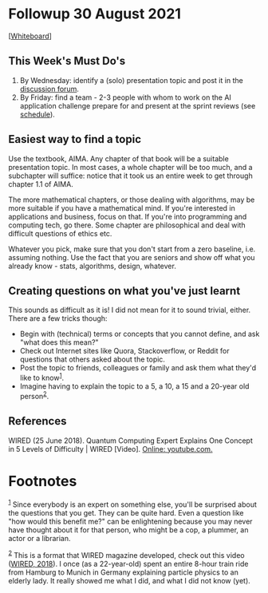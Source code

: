 
# Followup 30 August 2021

[[Whiteboard](https://drive.google.com/drive/folders/1J9WtDXQNT8DQiPT9G5Gx0TEiBr8SeC3F?usp=sharing)]


## This Week's Must Do's

1.  By Wednesday: identify a (solo) presentation topic and post it
    in the [discussion forum](https://github.com/birkenkrahe/ai482/discussions/4).
2.  By Friday: find a team - 2-3 people with whom to work on the AI
    application challenge prepare for and present at the sprint
    reviews (see [schedule](https://github.com/birkenkrahe/ai482/blob/main/schedule.md)).


## Easiest way to find a topic

Use the textbook, AIMA. Any chapter of that book will be a
suitable presentation topic. In most cases, a whole chapter will
be too much, and a subchapter will suffice: notice that it took us
an entire week to get through chapter 1.1 of AIMA. 

The more mathematical chapters, or those dealing with algorithms,
may be more suitable if you have a mathematical mind. If you're
interested in applications and business, focus on that. If you're
into programming and computing tech, go there. Some chapter are
philosophical and deal with difficult questions of ethics etc.

Whatever you pick, make sure that you don't start from a zero
baseline, i.e. assuming nothing. Use the fact that you are seniors
and show off what you already know - stats, algorithms, design,
whatever.


## Creating questions on what you've just learnt

This sounds as difficult as it is! I did not mean for it to sound
trivial, either. There are a few tricks though:

-   Begin with (technical) terms or concepts that you cannot define,
    and ask "what does this mean?"
-   Check out Internet sites like Quora, Stackoverflow, or Reddit
    for questions that others asked about the topic.
-   Post the topic to friends, colleagues or family and ask them
    what they'd like to know<sup><a id="fnr.1" class="footref" href="#fn.1">1</a></sup>.
-   Imagine having to explain the topic to a 5, a 10, a 15 and a
    20-year old person<sup><a id="fnr.2" class="footref" href="#fn.2">2</a></sup>.


## References

<a id="org60f5882"></a> WIRED (25 June 2018). Quantum Computing Expert
Explains One Concept in 5 Levels of Difficulty | WIRED
[Video]. [Online: youtube.com.](https://youtu.be/OWJCfOvochA)


# Footnotes

<sup><a id="fn.1" href="#fnr.1">1</a></sup> Since everybody is an expert on something else, you'll be
surprised about the questions that you get. They can be quite
hard. Even a question like "how would this benefit me?" can be
enlightening because you may never have thought about it for that
person, who might be a cop, a plummer, an actor or a librarian.

<sup><a id="fn.2" href="#fnr.2">2</a></sup> This is a format that WIRED magazine developed, check out this
video ([WIRED, 2018](#org60f5882)). I once (as a 22-year-old) spent an entire 8-hour
train ride from Hamburg to Munich in Germany explaining particle
physics to an elderly lady. It really showed me what I did, and what I
did not know (yet).
